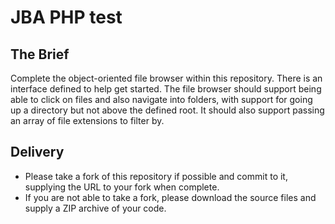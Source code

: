 # JBA PHP test
## The Brief
Complete the object-oriented file browser within this repository. There is an interface defined to help get started. 
The file browser should support being able to click on files and also navigate into folders, with support for going up a 
directory but not above the defined root. It should also support passing an array of file extensions to filter by.

## Delivery
* Please take a fork of this repository if possible and commit to it, supplying the URL to your fork when complete.
* If you are not able to take a fork, please download the source files and supply a ZIP archive of your code.

